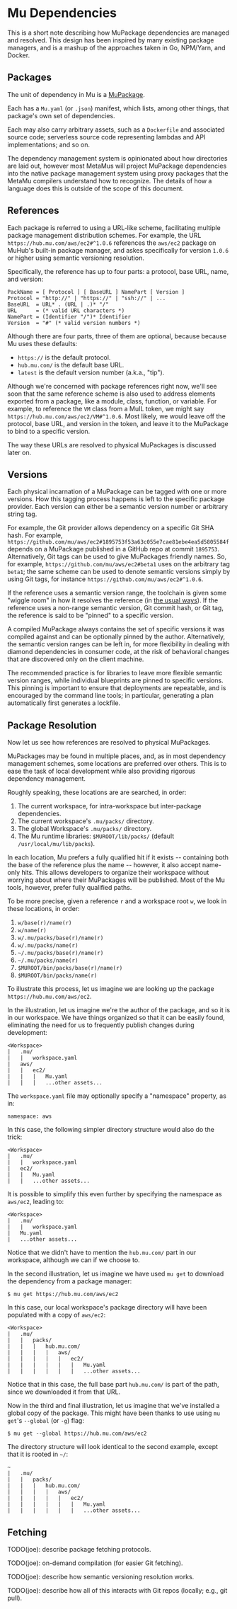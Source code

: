 # Mu Dependencies

This is a short note describing how MuPackage dependencies are managed and resolved.  This design has been inspired by
many existing package managers, and is a mashup of the approaches taken in Go, NPM/Yarn, and Docker.

## Packages

The unit of dependency in Mu is a [MuPackage](mupack.md).

Each has a `Mu.yaml` (or `.json`) manifest, which lists, among other things, that package's own set of dependencies.

Each may also carry arbitrary assets, such as a `Dockerfile` and associated source code; serverless source code
representing lambdas and API implementations; and so on.

The dependency management system is opinionated about how directories are laid out, however most MetaMus will project
MuPackage dependencies into the native package management system using proxy packages that the MetaMu compilers
understand how to recognize.  The details of how a language does this is outside of the scope of this document.

## References

Each package is referred to using a URL-like scheme, facilitating multiple package management distribution schemes.
For example, the URL `https://hub.mu.com/aws/ec2#^1.0.6` references the `aws/ec2` package on MuHub's built-in package
manager, and askes specifically for version `1.0.6` or higher using semantic versioning resolution.

Specifically, the reference has up to four parts: a protocol, base URL, name, and version:

    PackName = [ Protocol ] [ BaseURL ] NamePart [ Version ]
    Protocol = "http://" | "https://" | "ssh://" | ...
    BaseURL  = URL* . (URL | .)* "/"
    URL      = (* valid URL characters *)
    NamePart = (Identifier "/")* Identifier
    Version  = "#" (* valid version numbers *)

Although there are four parts, three of them are optional, because because Mu uses these defaults:

* `https://` is the default protocol.
* `hub.mu.com/` is the default base URL.
* `latest` is the default version number (a.k.a., "tip").

Although we're concerned with package references right now, we'll see soon that the same reference scheme is also used
to address elements exported from a package, like a module, class, function, or variable.  For example, to reference the
`VM` class from a MuIL token, we might say `https://hub.mu.com/aws/ec2/VM#^1.0.6`.  Most likely, we would leave
off the protocol, base URL, and version in the token, and leave it to the MuPackage to bind to a specific version.

The way these URLs are resolved to physical MuPackages is discussed later on.

## Versions

Each physical incarnation of a MuPackage can be tagged with one or more versions.  How this tagging process happens is
left to the specific package provider.  Each version can either be a semantic version number or arbitrary string tag.

For example, the Git provider allows dependency on a specific Git SHA hash.  For example,
`https://github.com/mu/aws/ec2#1895753f53a63c055e7cae81ebe4ea5d5805584f` depends on a MuPackage published in a GitHub
repo at commit `1895753`.  Alternatively, Git tags can be used to give MuPackages friendly names.  So, for example,
`https://github.com/mu/aws/ec2#beta1` uses on the arbitrary tag `beta1`; the same scheme can be used to denote semantic
versions simply by using Git tags, for instance `https://github.com/mu/aws/ec2#^1.0.6`.

If the reference uses a semantic version range, the toolchain is given some "wiggle room" in how it resolves the
reference (in [the usual ways](https://yarnpkg.com/en/docs/dependency-versions)).  If the reference uses a non-range
semantic version, Git commit hash, or Git tag, the reference is said to be "pinned" to a specific version.

A compiled MuPackage always contains the set of specific versions it was compiled against and can be optionally pinned
by the author.  Alternatively, the semantic version ranges can be left in, for more flexibility in dealing with diamond
dependencies in consumer code, at the risk of behavioral changes that are discovered only on the client machine.

The recommended practice is for libraries to leave more flexible semantic version ranges, while individual blueprints
are pinned to specific versions.  This pinning is important to ensure that deployments are repeatable, and is encouraged
by the command line tools; in particular, generating a plan automatically first generates a lockfile.

## Package Resolution

Now let us see how references are resolved to physical MuPackages.

MuPackages may be found in multiple places, and, as in most dependency management schemes, some locations are preferred
over others.  This is to ease the task of local development while also providing rigorous dependency management.

Roughly speaking, these locations are are searched, in order:

1. The current workspace, for intra-workspace but inter-package dependencies.
2. The current workspace's `.mu/packs/` directory.
3. The global Workspace's `.mu/packs/` directory.
4. The Mu runtime libraries: `$MUROOT/lib/packs/` (default `/usr/local/mu/lib/packs`).

In each location, Mu prefers a fully qualified hit if it exists -- containing both the base of the reference plus the
name -- however, it also accept name-only hits.  This allows developers to organize their workspace without worrying
about where their MuPackages will be published.  Most of the Mu tools, however, prefer fully qualified paths.

To be more precise, given a reference `r` and a workspace root `w`, we look in these locations, in order:

1. `w/base(r)/name(r)`
2. `w/name(r)`
3. `w/.mu/packs/base(r)/name(r)`
4. `w/.mu/packs/name(r)`
5. `~/.mu/packs/base(r)/name(r)`
6. `~/.mu/packs/name(r)`
7. `$MUROOT/bin/packs/base(r)/name(r)`
8. `$MUROOT/bin/packs/name(r)`

To illustrate this process, let us imagine we are looking up the package `https://hub.mu.com/aws/ec2`.

In the illustration, let us imagine we're the author of the package, and so it is in our workspace.  We have things
organized so that it can be easily found, eliminating the need for us to frequently publish changes during development:

    <Workspace>
    |   .mu/
    |   |   workspace.yaml
    |   aws/
    |   |   ec2/
    |   |   |   Mu.yaml
    |   |   |   ...other assets...

The `workspace.yaml` file may optionally specify a "namespace" property, as in:

    namespace: aws

In this case, the following simpler directory structure would also do the trick:

    <Workspace>
    |   .mu/
    |   |   workspace.yaml
    |   ec2/
    |   |   Mu.yaml
    |   |   ...other assets...

It is possible to simplify this even further by specifying the namespace as `aws/ec2`, leading to:

    <Workspace>
    |   .mu/
    |   |   workspace.yaml
    |   Mu.yaml
    |   ...other assets...

Notice that we didn't have to mention the `hub.mu.com/` part in our workspace, although we can if we choose to.

In the second illustration, let us imagine we have used `mu get` to download the dependency from a package manager:

    $ mu get https://hub.mu.com/aws/ec2

In this case, our local workspace's package directory will have been populated with a copy of `aws/ec2`:

    <Workspace>
    |   .mu/
    |   |   packs/
    |   |   |   hub.mu.com/
    |   |   |   |   aws/
    |   |   |   |   |   ec2/
    |   |   |   |   |   |   Mu.yaml
    |   |   |   |   |   |   ...other assets...

Notice that in this case, the full base part `hub.mu.com/` is part of the path, since we downloaded it from that URL.

Now in the third and final illustration, let us imagine that we've installed a global copy of the package.  This might
have been thanks to use using `mu get`'s `--global` (or `-g`) flag:

    $ mu get --global https://hub.mu.com/aws/ec2

The directory structure will look identical to the second example, except that it is rooted in `~/`:

    ~
    |   .mu/
    |   |   packs/
    |   |   |   hub.mu.com/
    |   |   |   |   aws/
    |   |   |   |   |   ec2/
    |   |   |   |   |   |   Mu.yaml
    |   |   |   |   |   |   ...other assets...

## Fetching

TODO(joe): describe package fetching protocols.

TODO(joe): on-demand compilation (for easier Git fetching).

TODO(joe): describe how semantic versioning resolution works.

TODO(joe): describe how all of this interacts with Git repos (locally; e.g., git pull).

